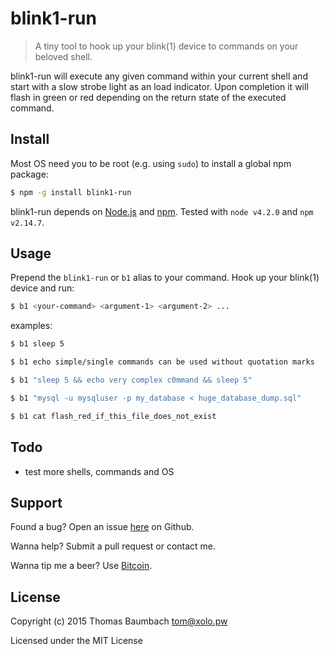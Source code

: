 # blink1-run

> A tiny tool to hook up your blink(1) device to commands on your beloved shell.

blink1-run will execute any given command within your current shell and start with a slow strobe light as an load indicator. Upon completion it will flash in green or red depending on the return state of the executed command.

## Install

Most OS need you to be root (e.g. using `sudo`) to install a global npm package:

```sh
$ npm -g install blink1-run
```

blink1-run depends on [Node.js](http://nodejs.org/) and [npm](http://npmjs.org/). Tested with `node v4.2.0` and `npm v2.14.7`.

## Usage

Prepend the `blink1-run` or `b1` alias to your command. Hook up your blink(1) device and run:

```sh
$ b1 <your-command> <argument-1> <argument-2> ...
```

examples:

```sh
$ b1 sleep 5
```

```sh
$ b1 echo simple/single commands can be used without quotation marks
```

```sh
$ b1 "sleep 5 && echo very complex c0mmand && sleep 5"
```

```sh
$ b1 "mysql -u mysqluser -p my_database < huge_database_dump.sql"
```

```sh
$ b1 cat flash_red_if_this_file_does_not_exist
```

## Todo

* test more shells, commands and OS

## Support

Found a bug? Open an issue [here](https://github.com/thbaumbach/blink1-run/issues) on Github.

Wanna help? Submit a pull request or contact me.

Wanna tip me a beer? Use [Bitcoin](bitcoin:14pSD9AmuNhLDbGRXehxbhwzRSRrkpiAKg).

## License

Copyright (c) 2015 Thomas Baumbach <tom@xolo.pw>

Licensed under the MIT License

